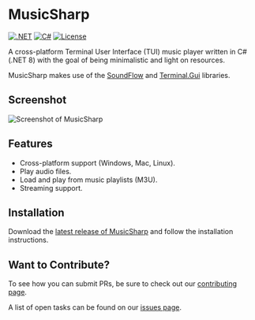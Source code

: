 # MusicSharp
[![.NET](https://github.com/markjamesm/Baseball-Sharp/actions/workflows/dotnet.yml/badge.svg?branch=master)](https://github.com/markjamesm/MusicSharp/actions) [![C#](https://img.shields.io/badge/Language-CSharp-darkgreen.svg)](https://en.wikipedia.org/wiki/C_Sharp_(programming_language)) [![License](https://img.shields.io/badge/License-GPL-orange.svg)](https://www.gnu.org/licenses/gpl-3.0.en.html)

A cross-platform Terminal User Interface (TUI) music player written in C# (.NET 8) with the goal of being minimalistic and light on resources.

MusicSharp makes use of the [SoundFlow](https://github.com/LSXPrime/SoundFlow) and [Terminal.Gui](https://github.com/migueldeicaza/gui.cs) libraries.

## Screenshot

<img src="https://user-images.githubusercontent.com/20845425/99861949-06763200-2b66-11eb-9d5a-9bf2ea5151ee.png" alt="Screenshot of MusicSharp">

## Features

- Cross-platform support (Windows, Mac, Linux).
- Play audio files.
- Load and play from music playlists (M3U).
- Streaming support.

## Installation

Download the [latest release of MusicSharp](https://github.com/markjamesm/MusicSharp/releases) and follow the installation instructions.

## Want to Contribute?

To see how you can submit PRs, be sure to check out our [contributing page](https://github.com/markjamesm/MusicSharp/blob/main/CONTRIBUTING.md).

A list of open tasks can be found on our [issues page](https://github.com/markjamesm/MusicSharp/issues).
